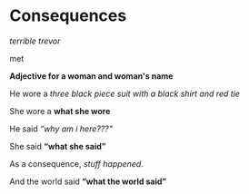 # Consequences

*terrible trevor*

met

**Adjective for a woman and woman's name**

He wore a *three black piece suit with a black shirt and red tie*

She wore a **what she wore**

He said *“why am i here???"*

She said **“what she said”**

As a consequence, *stuff happened*.

And the world said **“what the world said”**
